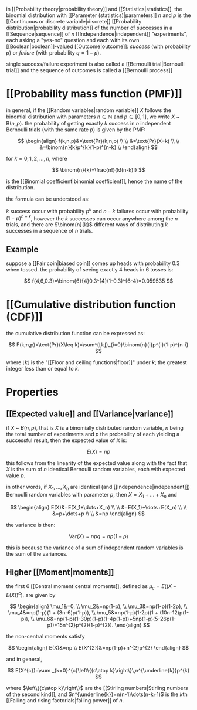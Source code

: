 in [[Probability theory|probability theory]] and [[Statistics|statistics]], the binomial distribution with [[Parameter (statistics)|parameters]] $n$ and $p$ is the [[Continuous or discrete variable|discrete]] [[Probability distribution|probability distribution]] of the number of successes in a [[Sequence|sequence]] of $n$ [[Independence|independent]] "experiments", each asking a "yes-no" question and each with its own [[Boolean|boolean]]-valued [[Outcome|outcome]]: *success* (with probability $p$) or *failure* (with probability $q=1-p$).

single success/failure experiment is also called a [[Bernoulli trial|Bernoulli trial]] and the sequence of outcomes is called a [[Bernoulli process]]

# [[Probability mass function (PMF)]]

in general, if the [[Random variables|random variable]] $X$ follows the binomial distribution with parameters $n\in\mathbb{N}$ and $p\in[0,1]$, we write $X$ ~ $\text{B}(n,p)$. the probability of getting exactly $k$ success in $n$ independent Bernoulli trials (with the same rate $p$) is given by the PMF:

$$
\begin{align}
f(k,n,p)&=\text{Pr}(k;n,p) \\
\\
&=\text{Pr}(X=k) \\
\\
&=\binom{n}{k}p^{k}(1-p)^{n-k} \\
\end{align}
$$

for $k=0,1,2,\dots,n$, where

$$
\binom{n}{k}=\frac{n!}{k!(n-k)!}
$$

is the [[Binomial coefficient|binomial coefficient]], hence the name of the distribution. 

the formula can be understood as:

$k$ success occur with probability $p^{k}$ and $n-k$ failures occur with probability $(1-p)^{n-k}$, however the $k$ successes can occur anywhere among the $n$ trials, and there are $\binom{n}{k}$ different ways of distributing $k$ successes in a sequence of $n$ trials.

## Example

suppose a [[Fair coin|biased coin]] comes up heads with probability $0.3$ when tossed. the probability of seeing exactly 4 heads in 6 tosses is:

$$
f(4,6,0.3)=\binom{6}{4}0.3^{4}(1-0.3)^{6-4}=0.059535
$$

# [[Cumulative distribution function (CDF)]]

the cumulative distribution function can be expressed as:

$$
F(k;n,p)=\text{Pr}(X\leq k)=\sum^{⌊k⌋​}_{i=0}\binom{n}{i}p^{i}(1-p)^{n-i}
$$

where $⌊k⌋​$ is the "[[Floor and ceiling functions|floor]]" under $k$; the greatest integer less than or equal to $k$.

# Properties

## [[Expected value]] and [[Variance|variance]]

if $X$ ~ $B(n,p)$, that is $X$ is a binomially distributed random variable, $n$ being the total number of experiments and $p$ the probability of each yielding a successful result, then the expected value of $X$ is:

$$
E(X)=np
$$

this follows from the linearity of the expected value along with the fact that $X$ is the sum of $n$ identical Bernoulli random variables, each with expected value $p$.

in other words, if $X_1,\dots,X_n$ are identical (and [[Independence|independent]]) Bernoulli random variables with parameter $p$, then $X=X_1+\dots+X_n$ and

$$
\begin{align}
E(X)&=E(X_1+\dots+X_n) \\ 
\\
&=E(X_1)+\dots+E(X_n) \\
\\
&=p+\dots+p \\
\\
&=np
\end{align}
$$

the variance is then:

$$
\text{Var}(X)=npq=np(1-p)
$$

this is because the variance of a sum of independent random variables is the sum of the variances.

## Higher [[Moment|moments]]

the first 6 [[Central moment|central moments]], defined as $\mu_{c}=E((X-E(X))^{c})$, are given by

$$
\begin{align}
\mu_1&=0, \\
\mu_2&=np(1-p), \\
\mu_3&=np(1-p)(1-2p), \\
\mu_4&=np(1-p)(1 + (3n-6)p(1-p)), \\
\mu_5&=np(1-p)(1-2p)(1 + (10n-12)p(1-p)), \\
\mu_6&=np(1-p)(1-30p)(1-p)(1-4p(1-p))+5np(1-p)(5-26p(1-p))+15n^{2}p^{2}(1-p)^{2}).
\end{align}
$$

the non-central moments satisfy

$$
\begin{align}
E(X)&=np \\
E(X^{2})&=np(1-p)+n^{2}p^{2}
\end{align}
$$

and in general,

$$
E(X^{c})=\sum _{k=0}^{c}\left\{{c\atop k}\right\}\,n^{\underline{k}}p^{k}
$$

where $\left\{{c\atop k}\right\}$ are the [[Stirling numbers|Stirling numbers of the second kind]], and $n^{\underline{k}}=n(n-1)\dots(n-k+1)$ is the $k$th [[Falling and rising factorials|failing power]] of $n$.




